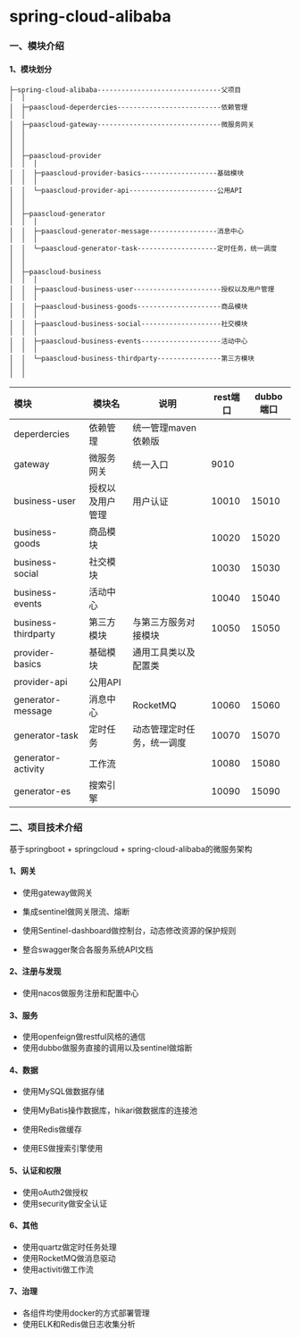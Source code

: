 
# spring-cloud-alibaba
### 一、模块介绍

#### 1、模块划分

```
├─spring-cloud-alibaba-------------------------------父项目
│  │
│  ├─paascloud-deperdercies--------------------------依赖管理
│  │
│  ├─paascloud-gateway-------------------------------微服务网关
│  │
│  │
│  │
│  ├─paascloud-provider
│  │  │
│  │  ├─paascloud-provider-basics-------------------基础模块
│  │  │
│  │  └─paascloud-provider-api----------------------公用API
│  │
│  │
│  ├─paascloud-generator
│  │  │
│  │  ├─paascloud-generator-message-----------------消息中心
│  │  │
│  │  └─paascloud-generator-task--------------------定时任务，统一调度
│  │ 
│  │ 
│  ├─paascloud-business
│  │  │
│  │  ├─paascloud-business-user----------------------授权以及用户管理
│  │  │
│  │  ├─paascloud-business-goods---------------------商品模块
│  │  │
│  │  ├─paascloud-business-social--------------------社交模块
│  │  │
│  │  ├─paascloud-business-events--------------------活动中心
│  │  │
│  │  └─paascloud-business-thirdparty----------------第三方模块
│  │  
│  │  
```





| 模块                | 模块名           | 说明                       | rest端口 | dubbo端口 |
| :------------------ | ---------------- | -------------------------- | -------- | --------- |
| deperdercies        | 依赖管理         | 统一管理maven依赖版        |          |           |
| gateway             | 微服务网关       | 统一入口                   | 9010     |           |
| business-user       | 授权以及用户管理 | 用户认证                   | 10010    | 15010     |
| business-goods      | 商品模块         |                            | 10020    | 15020     |
| business-social     | 社交模块         |                            | 10030    | 15030     |
| business-events     | 活动中心         |                            | 10040    | 15040     |
| business-thirdparty | 第三方模块       | 与第三方服务对接模块       | 10050    | 15050     |
| provider-basics     | 基础模块         | 通用工具类以及配置类       |          |           |
| provider-api        | 公用API          |                            |          |           |
| generator-message   | 消息中心         | RocketMQ                   | 10060    | 15060     |
| generator-task      | 定时任务         | 动态管理定时任务，统一调度 | 10070    | 15070     |
| generator-activity  | 工作流           |                            | 10080    | 15080     |
| generator-es        | 搜索引擎         |                            | 10090    | 15090     |



### 二、项目技术介绍

基于springboot + springcloud + spring-cloud-alibaba的微服务架构

#### 1、网关

- 使用gateway做网关
- 集成sentinel做网关限流、熔断

- 使用Sentinel-dashboard做控制台，动态修改资源的保护规则
- 整合swagger聚合各服务系统API文档

#### 2、注册与发现

- 使用nacos做服务注册和配置中心

#### 3、服务

- 使用openfeign做restful风格的通信
- 使用dubbo做服务直接的调用以及sentinel做熔断

#### 4、数据

- 使用MySQL做数据存储

- 使用MyBatis操作数据库，hikari做数据库的连接池
- 使用Redis做缓存
- 使用ES做搜索引擎使用

#### 5、认证和权限

- 使用oAuth2做授权
- 使用security做安全认证

#### 6、其他

- 使用quartz做定时任务处理
- 使用RocketMQ做消息驱动
- 使用activiti做工作流

#### 7、治理

- 各组件均使用docker的方式部署管理
- 使用ELK和Redis做日志收集分析

